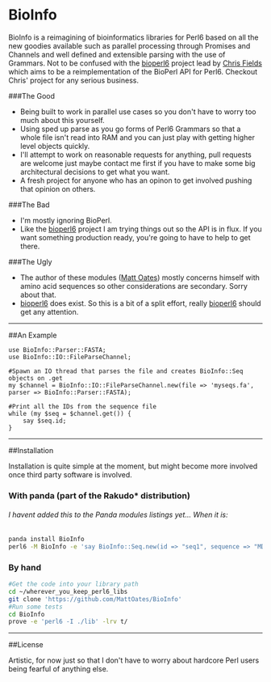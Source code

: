 BioInfo
=========

BioInfo is a reimagining of bioinformatics libraries for Perl6 based on all the new goodies available such as parallel processing through Promises and Channels and well defined and extensible parsing with the use of Grammars. Not to be confused with the [bioperl6] project lead by [Chris Fields] which aims to be a reimplementation of the BioPerl API for Perl6. Checkout Chris' project for any serious business.


###The Good
  - Being built to work in parallel use cases so you don't have to worry too much about this yourself.
  - Using sped up parse as you go forms of Perl6 Grammars so that a whole file isn't read into RAM and you can just play with getting higher level objects quickly.
  - I'll attempt to work on reasonable requests for anything, pull requests are welcome just maybe contact me first if you have to make some big architectural decisions to get what you want.
  - A fresh project for anyone who has an opinon to get involved pushing that opinion on others.

###The Bad
  - I'm mostly ignoring BioPerl.
  - Like the [bioperl6] project I am trying things out so the API is in flux. If you want something production ready, you're going to have to help to get there.

###The Ugly
  - The author of these modules ([Matt Oates]) mostly concerns himself with amino acid sequences so other considerations are secondary. Sorry about that.
  - [bioperl6] does exist. So this is a bit of a split effort, really [bioperl6] should get any attention.

---

##An Example

```perl6
use BioInfo::Parser::FASTA;
use BioInfo::IO::FileParseChannel;

#Spawn an IO thread that parses the file and creates BioInfo::Seq objects on .get
my $channel = BioInfo::IO::FileParseChannel.new(file => 'myseqs.fa', parser => BioInfo::Parser::FASTA);

#Print all the IDs from the sequence file
while (my $seq = $channel.get()) {
    say $seq.id;
}

```

---

##Installation

Installation is quite simple at the moment, but might become more involved once third party software is involved.

### With panda (part of the Rakudo* distribution)
###### I havent added this to the Panda modules listings yet... When it is:
```sh
panda install BioInfo
perl6 -M BioInfo -e 'say BioInfo::Seq.new(id => "seq1", sequence => "MDADAFA");'
```

### By hand

```sh
#Get the code into your library path
cd ~/wherever_you_keep_perl6_libs
git clone 'https://github.com/MattOates/BioInfo'
#Run some tests
cd BioInfo
prove -e 'perl6 -I ./lib' -lrv t/
```

---

##License

Artistic, for now just so that I don't have to worry about hardcore Perl users being fearful of anything else.

[Chris Fields]:http://www.bioperl.org/wiki/User:Cjfields
[bioperl6]:https://github.com/cjfields/bioperl6/
[Matt Oates]:http://bioinformatics.bris.ac.uk/people/matt_oates.php

